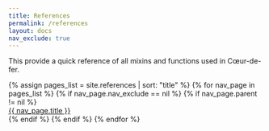 ```yaml
---
title: References
permalink: /references
layout: docs
nav_exclude: true
---
```


<p class="headline">This provide a quick reference of all mixins and functions used in Cœur-de-fer.</p>

<div class="row summary">
{% assign pages_list = site.references | sort: "title" %}
{% for nav_page in pages_list %}
  {% if nav_page.nav_exclude == nil %}
    {% if nav_page.parent != nil %}
    <div class="col-4 marge">
      <a class="link link-clean link-block {% if nav_page.url == page.url %}is-active{% endif %}" href="{{ nav_page.url }}">
        {{ nav_page.title }}
      </a>
    </div>
    {% endif %}
  {% endif %}
{% endfor %}
</div>
